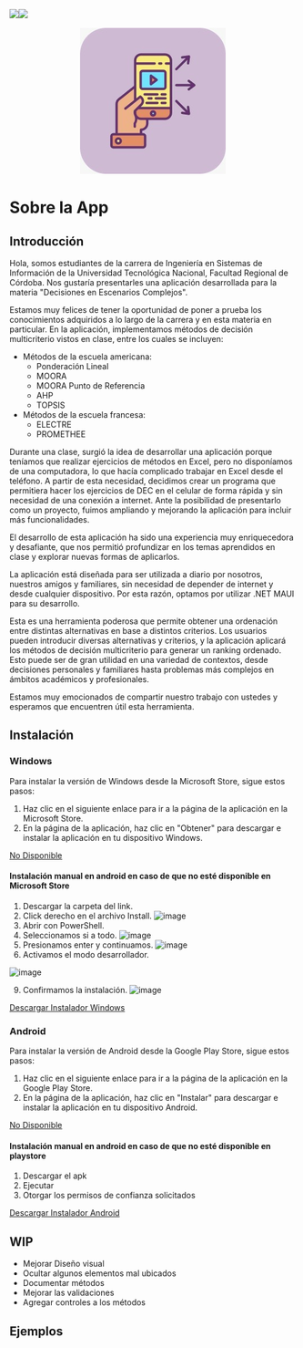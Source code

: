 
![](https://img.shields.io/github/release/pandao/editor.md.svg)![](https://img.shields.io/github/stars/pandao/editor.md.svg)
<p align="center">
  <img src="https://github.com/Rusgo/DECSolver/blob/main/WhatsApp%20Image%202024-06-28%20at%2013.09.55.jpeg" alt="Descripción de la imagen">

# Sobre la App

## Introducción
Hola, somos estudiantes de la carrera de Ingeniería en Sistemas de Información de la Universidad Tecnológica Nacional, Facultad Regional de Córdoba. Nos gustaría presentarles una aplicación desarrollada para la materia "Decisiones en Escenarios Complejos".

Estamos muy felices de tener la oportunidad de poner a prueba los conocimientos adquiridos a lo largo de la carrera y en esta materia en particular. En la aplicación, implementamos métodos de decisión multicriterio vistos en clase, entre los cuales se incluyen:

- Métodos de la escuela americana:
	- Ponderación Lineal
	- MOORA
	- MOORA Punto de Referencia
	- AHP
	- TOPSIS
- Métodos de la escuela francesa:
	- ELECTRE
	- PROMETHEE

Durante una clase, surgió la idea de desarrollar una aplicación porque teníamos que realizar ejercicios de métodos en Excel, pero no disponíamos de una computadora, lo que hacía complicado trabajar en Excel desde el teléfono. A partir de esta necesidad, decidimos crear un programa que permitiera hacer los ejercicios de DEC en el celular de forma rápida y sin necesidad de una conexión a internet. Ante la posibilidad de presentarlo como un proyecto, fuimos ampliando y mejorando la aplicación para incluir más funcionalidades.

El desarrollo de esta aplicación ha sido una experiencia muy enriquecedora y desafiante, que nos permitió profundizar en los temas aprendidos en clase y explorar nuevas formas de aplicarlos.

La aplicación está diseñada para ser utilizada a diario por nosotros, nuestros amigos y familiares, sin necesidad de depender de internet y desde cualquier dispositivo. Por esta razón, optamos por utilizar .NET MAUI para su desarrollo.

Esta es una herramienta poderosa que permite obtener una ordenación entre distintas alternativas en base a distintos criterios. Los usuarios pueden introducir diversas alternativas y criterios, y la aplicación aplicará los métodos de decisión multicriterio para generar un ranking ordenado. Esto puede ser de gran utilidad en una variedad de contextos, desde decisiones personales y familiares hasta problemas más complejos en ámbitos académicos y profesionales.

Estamos muy emocionados de compartir nuestro trabajo con ustedes y esperamos que encuentren útil esta herramienta.

## Instalación 
### Windows

Para instalar la versión de Windows desde la Microsoft Store, sigue estos pasos:
1. Haz clic en el siguiente enlace para ir a la página de la aplicación en la Microsoft Store.
2. En la página de la aplicación, haz clic en "Obtener" para descargar e instalar la aplicación en tu dispositivo Windows.

[No Disponible](#)

#### Instalación manual en android en caso de que no esté disponible en Microsoft Store

1. Descargar la carpeta del link.
2. Click derecho en el archivo Install.
![image](https://github.com/Rusgo/DECSolver/assets/107321881/60b94def-07c8-4ceb-9275-2feea4d33941)
3. Abrir con PowerShell.
5. Seleccionamos si a todo.
![image](https://github.com/Rusgo/DECSolver/assets/107321881/e27fe24e-4940-4b2a-ac67-776df84a20ab)
6. Presionamos enter y continuamos.
![image](https://github.com/Rusgo/DECSolver/assets/107321881/2ac32726-8453-4a68-a51d-bac22e790447)
7. Activamos el modo desarrollador.

![image](https://github.com/Rusgo/DECSolver/assets/107321881/1f63428e-f152-4e77-b371-f75555d3a8b2)

9. Confirmamos la instalación.
![image](https://github.com/Rusgo/DECSolver/assets/107321881/3a8bfaf5-7337-44dc-b8e2-1bf7f19bde61)

[Descargar Instalador Windows](https://drive.google.com/drive/folders/17Zf0J_AfWvWxE3Em-RWzvmI8WJqu6dQX?usp=drive_link)

### Android

Para instalar la versión de Android desde la Google Play Store, sigue estos pasos:
1. Haz clic en el siguiente enlace para ir a la página de la aplicación en la Google Play Store.
2. En la página de la aplicación, haz clic en "Instalar" para descargar e instalar la aplicación en tu dispositivo Android.

[No Disponible](#)

#### Instalación manual en android en caso de que no esté disponible en playstore
1. Descargar el apk
2. Ejecutar
3. Otorgar los permisos de confianza solicitados
   
[Descargar Instalador Android](https://drive.google.com/drive/folders/1oHB0ZKHQ4M9UZrE-nOIx_hIFd5sieIzo?usp=drive_link)
## WIP
- Mejorar Diseño visual
- Ocultar algunos elementos mal ubicados
- Documentar métodos
- Mejorar las validaciones
- Agregar controles a los métodos

## Ejemplos


